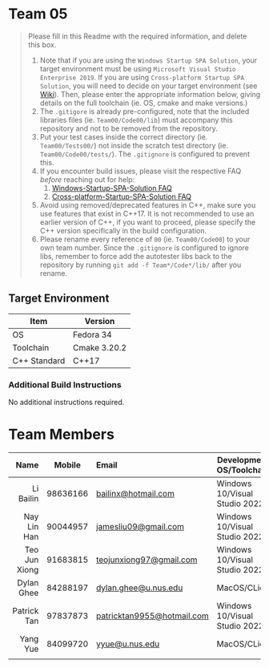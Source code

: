 # Team 05

> Please fill in this Readme with the required information, and delete this box.
> 
> 1. Note that if you are using the `Windows Startup SPA Solution`, your target environment must be using `Microsoft Visual Studio Enterprise 2019`. 
>   If you are using `Cross-platform Startup SPA Solution`, you will need to decide on your target environment (see [Wiki](https://github.com/nus-cs3203/project-wiki/wiki/Version-Control-System-and-Code-Repository)).
>   Then, please enter the appropriate information below, giving details on the full toolchain (ie. OS, cmake and make versions.)
> 2. The `.gitigore` is already pre-configured, note that the included libraries files (ie. `Team00/Code00/lib`) must accompany this repository and not to be removed from the repository.
> 3. Put your test cases inside the correct directory (ie. `Team00/Tests00/`) not inside the scratch test directory (ie. `Team00/Code00/tests/`). The `.gitignore` is configured to prevent this.
> 4. If you encounter build issues, please visit the respective FAQ *before* reaching out for help:
>     1. [Windows-Startup-SPA-Solution FAQ](https://github.com/nus-cs3203/project-wiki/wiki/Windows-Startup-SPA-Solution#faq)
>     2. [Cross-platform-Startup-SPA-Solution FAQ](https://github.com/nus-cs3203/project-wiki/wiki/Cross-platform-Startup-SPA-Solution#faq)
> 5. Avoid using removed/deprecated features in C++, make sure you use features that exist in C++17. It is not recommended to use an earlier version of C++, if you want to proceed, please specify the C++ version specifically in the build configuration.
> 6. Please rename every reference of `00` (ie. `Team00/Code00`) to your own team number. Since the `.gitignore` is configured to ignore libs, remember to force add the autotester libs back to the repository by running `git add -f Team*/Code*/lib/` after you rename.

## Target Environment

Item | Version
-|-
OS | Fedora 34
Toolchain | Cmake 3.20.2
C++ Standard | C++17

### Additional Build Instructions

No additional instructions required.

# Team Members

Name | Mobile | Email | Development OS/Toolchain
-:|:-:|:-|-|
Li Bailin | 98636166 | bailinx@hotmail.com | Windows 10/Visual Studio 2022
Nay Lin Han | 90044957 | jamesliu09@gmail.com | Windows 10/Visual Studio 2022
Teo Jun Xiong | 91683815 | teojunxiong97@gmail.com | Windows 10/Visual Studio 2022
Dylan Ghee| 84288197 | dylan.ghee@u.nus.edu | MacOS/CLion
Patrick Tan | 97837873 | patricktan9955@hotmail.com | Windows 10/Visual Studio 2022
Yang Yue | 84099720 | yyue@u.nus.edu | MacOS/CLion
| | |
